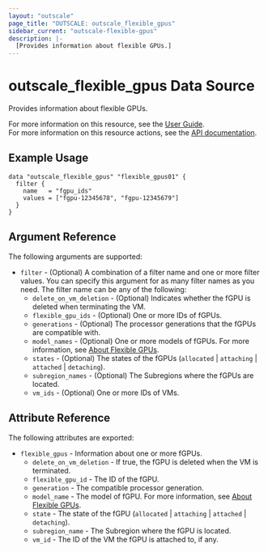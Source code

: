 ```yaml
---
layout: "outscale"
page_title: "OUTSCALE: outscale_flexible_gpus"
sidebar_current: "outscale-flexible-gpus"
description: |-
  [Provides information about flexible GPUs.]
---
```


# outscale_flexible_gpus Data Source

Provides information about flexible GPUs.

For more information on this resource, see the [User Guide](https://docs.outscale.com/en/userguide/About-Flexible-GPUs.html).  
For more information on this resource actions, see the [API documentation](https://docs.outscale.com/api#3ds-outscale-api-flexiblegpu).

## Example Usage

```hcl
data "outscale_flexible_gpus" "flexible_gpus01" {
  filter {
    name   = "fgpu_ids"
    values = ["fgpu-12345678", "fgpu-12345679"]
  }
}
```

## Argument Reference

The following arguments are supported:

* `filter` - (Optional) A combination of a filter name and one or more filter values. You can specify this argument for as many filter names as you need. The filter name can be any of the following:
    * `delete_on_vm_deletion` - (Optional) Indicates whether the fGPU is deleted when terminating the VM.
    * `flexible_gpu_ids` - (Optional) One or more IDs of fGPUs.
    * `generations` - (Optional) The processor generations that the fGPUs are compatible with.
    * `model_names` - (Optional) One or more models of fGPUs. For more information, see [About Flexible GPUs](https://docs.outscale.com/en/userguide/About-Flexible-GPUs.html).
    * `states` - (Optional) The states of the fGPUs (`allocated` \| `attaching` \| `attached` \| `detaching`).
    * `subregion_names` - (Optional) The Subregions where the fGPUs are located.
    * `vm_ids` - (Optional) One or more IDs of VMs.

## Attribute Reference

The following attributes are exported:

* `flexible_gpus` - Information about one or more fGPUs.
    * `delete_on_vm_deletion` - If true, the fGPU is deleted when the VM is terminated.
    * `flexible_gpu_id` - The ID of the fGPU.
    * `generation` - The compatible processor generation.
    * `model_name` - The model of fGPU. For more information, see [About Flexible GPUs](https://docs.outscale.com/en/userguide/About-Flexible-GPUs.html).
    * `state` - The state of the fGPU (`allocated` \| `attaching` \| `attached` \| `detaching`).
    * `subregion_name` - The Subregion where the fGPU is located.
    * `vm_id` - The ID of the VM the fGPU is attached to, if any.
